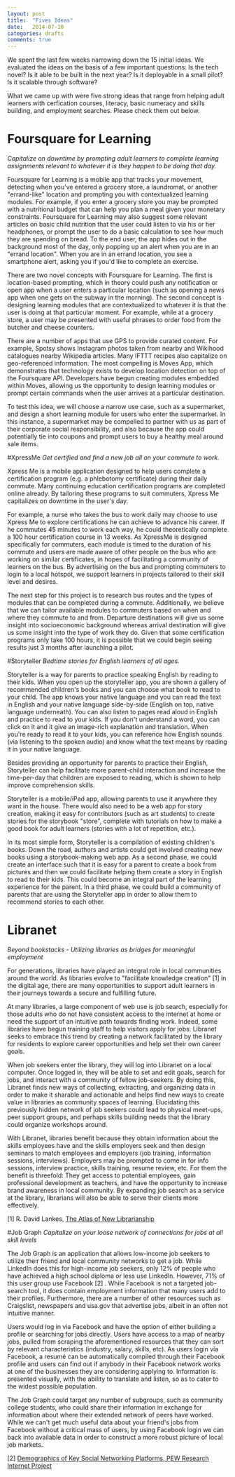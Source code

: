 ```yaml
---
layout: post
title:  "Fives Ideas"
date:   2014-07-10
categories: drafts
comments: true
---
```


We spent the last few weeks narrowing down the 15 initial ideas. We evaluated the ideas on the basis of a few important questions: Is the tech novel? Is it able to be built in the next year? Is it deployable in a small pilot? Is it scalable through software?

What we came up with were five strong ideas that range from helping adult learners with cerfication courses, literacy, basic numeracy and skills building, and employment searches. Please check them out below.

# Foursquare for Learning
_Capitalize on downtime by prompting adult learners to complete learning assignments relevant to whatever it is they happen to be doing that day._

Foursquare for Learning is a mobile app that tracks your movement, detecting when you've entered a grocery store, a laundromat, or another "errand-like" location and prompting you with contextualized learning modules. For example, if you enter a grocery store you may be prompted with a nutritional budget that can help you plan a meal given your monetary constraints. Foursquare for Learning may also suggest some relevant articles on basic child nutrition that the user could listen to via his or her headphones, or prompt the user to do a basic calculation to see how much they are spending on bread. To the end user, the app hides out in the background most of the day, only popping up an alert when you are in an "errand location".  When you are in an errand location, you see a smartphone alert, asking you if you'd like to complete an exercise. 

There are two novel concepts with Foursquare for Learning. The first is location-based prompting, which in theory could push any notification or open app when a user enters a particular location (such as opening a news app when one gets on the subway in the morning). The second concept is designing learning modules that are contextualized to whatever it is that the user is doing at that particular moment. For example, while at a grocery store, a user may be presented with useful phrases to order food from the butcher and cheese counters.

There are a number of apps that use GPS to provide curated content. For example, Spotsy shows Instagram photos taken from nearby and Wikihood catalogues nearby Wikipedia articles. Many IFTTT recipes also capitalize on geo-referenced information. The most compelling is Moves App, which demonstrates that technology exists to develop location detection on top of the Foursquare API. Developers have begun creating modules embedded within Moves, allowing us the opportunity to design learning modules or prompt certain commands when the user arrives at a particular destination.

To test this idea, we will choose a narrow use case, such as a supermarket, and design a short learning module for users who enter the supermarket. In this instance, a supermarket may be compelled to partner with us as part of their corporate social responsibility, and also because the app could potentially tie into coupons and prompt users to buy a healthy meal around sale items.

#XpressMe
_Get certified and find a new job all on your commute to work._

Xpress Me is a mobile application designed to help users complete a certification program (e.g. a phlebotomy certificate) during their daily commute. Many continuing education certification programs are completed online already. By tailoring these programs to suit commuters,  Xpress Me capitalizes on downtime in the user's day. 

For example, a nurse who takes the bus to work daily may choose to use Xpress Me to explore certifications he can achieve to advance his career. If he commutes 45 minutes to work each way, he could theoretically complete a 100 hour certification course in 13 weeks. As XpressMe is designed specifically for commuters, each module is timed to the duration of his commute and users are made aware of other people on the bus who are working on similar certificates, in hopes of facilitating a community of learners on the bus. By advertising on the bus and prompting commuters to login to a local hotspot, we support learners in projects tailored to their skill level and desires.

The next step for this project is to research bus routes and the types of modules that can be completed during a commute. Additionally, we believe that we can tailor available modules to commuters based on when and where they commute to and from. Departure destinations will give us some insight into socioeconomic background whereas arrival destination will give us some insight into the type of work they do. Given that some certification programs only take 100 hours, it is possible that we could begin seeing results just 3 months after launching a pilot.

#Storyteller
_Bedtime stories for English learners of all ages._

Storyteller is a way for parents to practice speaking English by reading to their kids. When you open up the storyteller app, you are shown a gallery of recommended children's books and you can choose what book to read to your child. The app knows your native language and you can read the text in English and your native language side-by-side (English on top, native language underneath). You can also listen to pages read aloud in English and practice to read to your kids. If you don't understand a word, you can click on it and it give an image-rich explanation and translation. When you're ready to read it to your kids, you can reference how English sounds (via listening to the spoken audio) and know what the text means by reading it in your native language.

Besides providing an opportunity for parents to practice their English, Storyteller can help facilitate more parent-child interaction and increase the time-per-day that children are exposed to reading, which is shown to help improve comprehension skills.

Storyteller is a mobile/iPad app, allowing parents to use it anywhere they want in the house. There would also need to be a web app for story creation, making it easy for contributors (such as art students) to create stories for the storybook "store", complete with tutorials on how to make a good book for adult learners (stories with a lot of repetition, etc.). 

In its most simple form, Storyteller is a compilation of existing children's books. Down the road, authors and artists could get involved creating new books using a storybook-making web app. As a second phase, we could create an interface such that it is easy for a parent to create a book from pictures and then we could facilitate helping them create a story in English to read to their kids. This could become an integral part of the learning experience for the parent.  In a third phase, we could build a community of parents that are using the Storyteller app in order to allow them to recommend stories to each other.

# Libranet
_Beyond bookstacks - Utilizing libraries as bridges for meaningful employment_

For generations, libraries have played an integral role in local communities around the world. As libraries evolve to "facilitate knowledge creation" [1] in the digital age, there are many opportunities to support adult learners in their journeys towards a secure and fulfilling future.

At many libraries, a large component of web use is job search, especially for those adults who do not have consistent access to the internet at home or need the support of an intuitive path towards finding work. Indeed, some libraries have begun training staff to help visitors apply for jobs. Libranet seeks to embrace this trend by creating a network facilitated by the library for residents to explore career opportunities and help set their own career goals. 

When job seekers enter the library, they will log into Libranet on a local computer. Once logged in, they will be able to set and edit goals, search for jobs, and interact with a community of fellow job-seekers.  By doing this, Libranet finds new ways of collecting, extracting, and organizing data in order to make it sharable and actionable and helps find new ways to create value in libraries as community spaces of learning. Elucidating this previously hidden network of job seekers could lead to physical meet-ups, peer support groups, and perhaps skills building needs that the library could organize workshops around. 

With Libranet, libraries benefit because they obtain information about the skills employees have and the skills employers seek and then design seminars to match employees and employers (job training, information sessions, interviews). Employers may be prompted to come in for info sessions, interview practice, skills training, resume review, etc. For them the benefit is threefold: They get access to potential employees, gain professional development as teachers, and have the opportunity to increase brand awareness in local community. By expanding job search as a service at the library, librarians will also be able to serve their clients more effectively. 

[1] R. David Lankes, [The Atlas of New Librarianship](http://mitpress.mit.edu/books/atlas-new-librarianship)

#Job Graph
_Capitalize on your loose network of connections for jobs at all skill levels_

The Job Graph is an application that allows low-income job seekers to utilize their friend and local community networks to get a job. While LinkedIn does this for high-income job seekers, only 12% of people who have achieved a high school diploma or less use LinkedIn.  However, 71% of this user group use Facebook [2] . While Facebook is not a targeted job-search tool, it does contain employment information that many users add to their profiles. Furthermore, there are a number of other resources such as Craigslist, newspapers and usa.gov that advertise jobs, albeit in an often not intuitive manner.

Users would log in via Facebook and have the option of either building a profile or searching for jobs directly. Users have access to a map of nearby jobs, pulled from scraping the aforementioned resources that they can sort by relevant characteristics (industry, salary, skills, etc). As users login via Facebook, a resumé can be automatically compiled through their Facebook profile and users can find out if anybody in their Facebook network works at one of the businesses they are considering applying to. Information is presented visually, with the ability to translate and listen, so as to cater to the widest possible population.

The Job Graph could target any number of subgroups, such as community college students, who could share their information in exchange for information about where their extended network of peers have worked. While we can't get much useful data about your friend's jobs from Facebook without a critical mass of users, by using Facebook login we can back into available data in order to construct a more robust picture of local job markets. 

[2] [Demographics of Key Social Networking Platforms, PEW Research Internet Project](http://www.pewinternet.org/2013/12/30/demographics-of-key-social-networking-platforms/)

